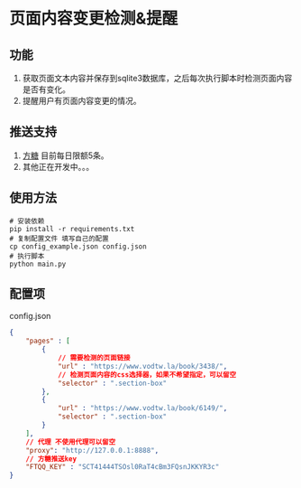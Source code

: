 # 页面内容变更检测&提醒

## 功能

1. 获取页面文本内容并保存到sqlite3数据库，之后每次执行脚本时检测页面内容是否有变化。
2. 提醒用户有页面内容变更的情况。

## 推送支持

1. [方糖](https://sct.ftqq.com/sendkey) 目前每日限额5条。
2. 其他正在开发中。。。

## 使用方法

```shell
# 安装依赖
pip install -r requirements.txt
# 复制配置文件 填写自己的配置
cp config_example.json config.json
# 执行脚本
python main.py
```

## 配置项

config.json

```json
{
    "pages" : [
        {
            // 需要检测的页面链接
            "url" : "https://www.vodtw.la/book/3438/",
            // 检测页面内容的css选择器，如果不希望指定，可以留空
            "selector" : ".section-box"
        },
        {
            "url" : "https://www.vodtw.la/book/6149/",
            "selector" : ".section-box"
        }
    ],
    // 代理 不使用代理可以留空
    "proxy": "http://127.0.0.1:8888",
    // 方糖推送key
    "FTQQ_KEY" : "SCT41444TSOsl0RaT4cBm3FQsnJKKYR3c"
}

```
